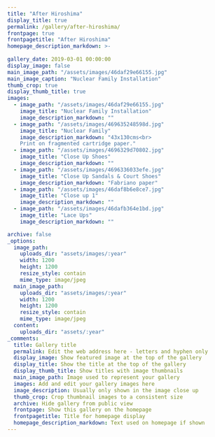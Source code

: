 ```yaml
---
title: "After Hiroshima"
display_title: true
permalink: /gallery/after-hiroshima/
frontpage: true
frontpagetitle: "After Hiroshima"
homepage_description_markdown: >-
  
gallery_date: 2019-03-01 00:00:00
display_image: false
main_image_path: "/assets/images/46daf29e66155.jpg"
main_image_caption: "Nuclear Family Installation"
thumb_crop: true
display_thumb_title: true
images:
  - image_path: "/assets/images/46daf29e66155.jpg"
    image_title: "Nuclear Family Installation"
    image_description_markdown: ""
  - image_path: "/assets/images/469635248598d.jpg"
    image_title: "Nuclear Family"
    image_description_markdown: "43x130cms<br>
    Print on fragmented cartridge paper."
  - image_path: "/assets/images/4696329d70802.jpg"
    image_title: "Close Up Shoes"
    image_description_markdown: ""
  - image_path: "/assets/images/4696336033efe.jpg"
    image_title: "Close Up Sandals & Court Shoes"
    image_description_markdown: "Fabriano paper"
  - image_path: "/assets/images/46daf8b6e8ce7.jpg"
    image_title: "Close up 1"
    image_description_markdown: ""
  - image_path: "/assets/images/46dafb364e1bd.jpg"
    image_title: "Lace Ups"
    image_description_markdown: ""

archive: false
_options:
  image_path:
    uploads_dir: "assets/images/:year"
    width: 1200
    height: 1200
    resize_style: contain
    mime_type: image/jpeg
  main_image_path:
    uploads_dir: "assets/images/:year"
    width: 1200
    height: 1200
    resize_style: contain
    mime_type: image/jpeg
  content:
    uploads_dir: "assets/:year"
_comments:
  title: Gallery title
  permalink: Edit the web address here - letters and hyphen only
  display_image: Show featured image at the top of the gallery
  display_title: Show the title at the top of the gallery
  display_thumb_title: Show titles with image thumbnails 
  main_image_path: Image used to represent your gallery
  images: Add and edit your gallery images here
  image_description: Usually only shown in the image close up
  thumb_crop: Crop thumbnail images to a consistent size
  archive: Hide gallery from public view
  frontpage: Show this gallery on the homepage
  frontpagetitle: Title for homepage display
  homepage_description_markdown: Text used on homepage if shown
---
```


